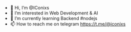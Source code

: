 - 👋 Hi, I’m @IConixs
- 👀 I’m interested in Web Development & AI
- 🌱 I’m currently learning Backend #nodejs
- 📫 How to reach me on telegram https://t.me/@iconixs

<!---
IConixs/IConixs is a ✨ special ✨ repository because its `README.md` (this file) appears on your GitHub profile.
You can click the Preview link to take a look at your changes.
--->
